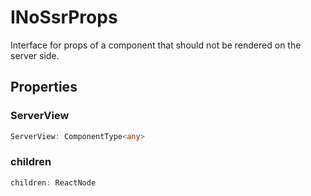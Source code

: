 # INoSsrProps

Interface for props of a component that should not be rendered on the server side.

## Properties

### ServerView

```ts
ServerView: ComponentType<any>
```

### children

```ts
children: ReactNode
```
